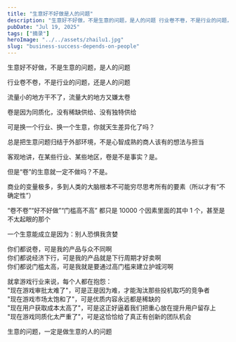 ```yaml
---
title: "生意好不好做是人的问题"
description: "生意好不好做，不是生意的问题，是人的问题 行业卷不卷，不是行业的问题，还是人的问题 流量小的地方干不了，流量大 [&hellip;]"
pubDate: "Jul 19, 2025"
tags: ["摘录"]
heroImage: "../../assets/zhailu1.jpg"
slug: "business-success-depends-on-people"
---
```


生意好不好做，不是生意的问题，是人的问题

行业卷不卷，不是行业的问题，还是人的问题

流量小的地方干不了，流量大的地方又嫌太卷

卷是因为同质化，没有稀缺供给、没有独特供给

可是换一个行业、换一个生意，你就天生差异化了吗？

总是把生意问题归结于外部环境，不是心智成熟的商人该有的想法与担当

客观地讲，在某些行业、某些地区，卷是不是事实？是。

但是“卷”的生意就一定不做吗？不是。

商业的变量极多，多到人类的大脑根本不可能穷尽思考所有的要素（所以才有“不确定性”）

“卷不卷”“好不好做”“门槛高不高” 都只是 10000 个因素里面的其中 1 个，甚至是不太起眼的那个

一个生意能成立是因为：别人恐惧我贪婪

你们都说卷，可是我的产品与众不同啊  
你们都说经济下行，可是我的产品就是下行周期才好卖啊  
你们都说门槛太高，可是我就是要通过高门槛来建立护城河啊

就拿游戏行业来说，每个人都在抱怨：  
"现在游戏审批太难了"，可是正是因为难，才能淘汰那些投机取巧的竞争者  
"现在游戏市场太饱和了"，可是优质内容永远都是稀缺的  
"现在用户获取成本太高了"，可是这正好逼着我们把重心放在提升用户留存上  
"现在游戏同质化太严重了"，可是这恰恰给了真正有创新的团队机会

生意的问题，一定是做生意的人的问题
